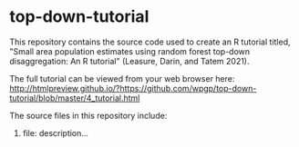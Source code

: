 # top-down-tutorial
This repository contains the source code used to create an R tutorial titled, "Small area population estimates using random forest top-down disaggregation: An R tutorial" (Leasure, Darin, and Tatem 2021).

The full tutorial can be viewed from your web browser here:  
http://htmlpreview.github.io/?https://github.com/wpgp/top-down-tutorial/blob/master/4_tutorial.html

The source files in this repository include:  
1. file: description...
